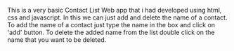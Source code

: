 This is a very basic Contact List Web app that i had developed using html, css and javascript.
In this we can just add and delete the name of a contact.
To add the name of a contact just type the name in the box and click on 'add' button.
To delete the added name from the list double click on the name that you want to be deleted.
